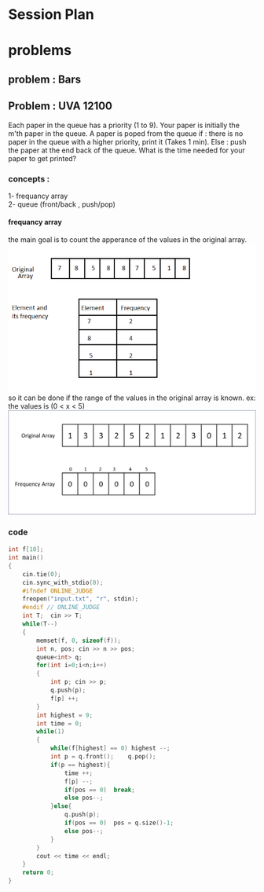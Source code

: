 # Session Plan



# problems
## problem : Bars


## Problem : UVA 12100
Each paper in the queue has a priority (1 to 9).
Your paper is initially the m'th paper in the queue.
A paper is poped from the queue
if     :    there is no paper in the queue with a higher priority, print it (Takes 1 min).
Else   :    push the paper at the end back of the queue.
What is the time needed for your paper to get printed?
### concepts :
1- frequancy array
<br>
2- queue (front/back , push/pop)

#### frequancy array
the main goal is to count the apperance of the values in the original array.
![frequancyArray](frequancyArray.png)
so it can be done if the range of the values in the original array is known.
ex: the values is (0 < x < 5) 
![frequancyArrayFrom0to5](oriFreq0to5.png)

### code
```cpp
int f[10];
int main()
{
    cin.tie(0);
    cin.sync_with_stdio(0);
    #ifndef ONLINE_JUDGE
    freopen("input.txt", "r", stdin);
    #endif // ONLINE_JUDGE
    int T;  cin >> T;
    while(T--)
    {
        memset(f, 0, sizeof(f));
        int n, pos; cin >> n >> pos;
        queue<int> q;
        for(int i=0;i<n;i++)
        {
            int p; cin >> p;
            q.push(p);
            f[p] ++;
        } 
        int highest = 9;
        int time = 0;
        while(1)
        {
            while(f[highest] == 0) highest --;
            int p = q.front();    q.pop();
            if(p == highest){
                time ++;
                f[p] --;
                if(pos == 0)  break;
                else pos--;
            }else{
                q.push(p);
                if(pos == 0)  pos = q.size()-1;
                else pos--;
            }
        }
        cout << time << endl;
    }
    return 0;
}
```
